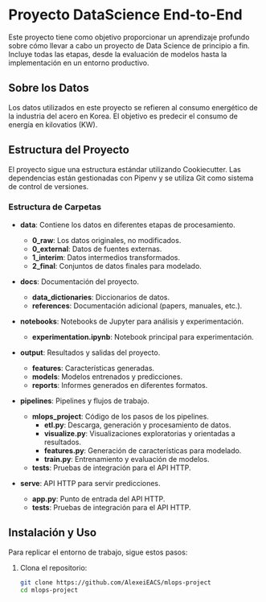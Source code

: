 # Proyecto DataScience End-to-End

Este proyecto tiene como objetivo proporcionar un aprendizaje profundo sobre cómo llevar a cabo un proyecto de Data Science de principio a fin. Incluye todas las etapas, desde la evaluación de modelos hasta la implementación en un entorno productivo.

## Sobre los Datos

Los datos utilizados en este proyecto se refieren al consumo energético de la industria del acero en Korea. El objetivo es predecir el consumo de energía en kilovatios (KW).

## Estructura del Proyecto

El proyecto sigue una estructura estándar utilizando Cookiecutter. Las dependencias están gestionadas con Pipenv y se utiliza Git como sistema de control de versiones.

### Estructura de Carpetas

- **data**: Contiene los datos en diferentes etapas de procesamiento.
  - **0_raw**: Los datos originales, no modificados.
  - **0_external**: Datos de fuentes externas.
  - **1_interim**: Datos intermedios transformados.
  - **2_final**: Conjuntos de datos finales para modelado.

- **docs**: Documentación del proyecto.
  - **data_dictionaries**: Diccionarios de datos.
  - **references**: Documentación adicional (papers, manuales, etc.).

- **notebooks**: Notebooks de Jupyter para análisis y experimentación.
  - **experimentation.ipynb**: Notebook principal para experimentación.

- **output**: Resultados y salidas del proyecto.
  - **features**: Características generadas.
  - **models**: Modelos entrenados y predicciones.
  - **reports**: Informes generados en diferentes formatos.

- **pipelines**: Pipelines y flujos de trabajo.
  - **mlops_project**: Código de los pasos de los pipelines.
    - **etl.py**: Descarga, generación y procesamiento de datos.
    - **visualize.py**: Visualizaciones exploratorias y orientadas a resultados.
    - **features.py**: Generación de características para modelado.
    - **train.py**: Entrenamiento y evaluación de modelos.
  - **tests**: Pruebas de integración para el API HTTP.

- **serve**: API HTTP para servir predicciones.
  - **app.py**: Punto de entrada del API HTTP.
  - **tests**: Pruebas de integración para el API HTTP.

## Instalación y Uso

Para replicar el entorno de trabajo, sigue estos pasos:

1. Clona el repositorio:
   ```bash
   git clone https://github.com/AlexeiEACS/mlops-project
   cd mlops-project
